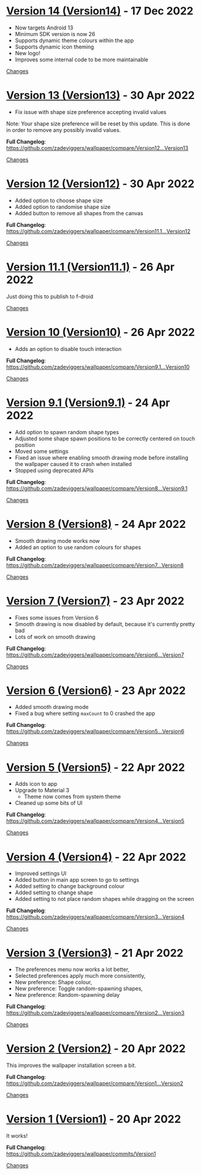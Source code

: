 <a name="Version14"></a>
# [Version 14 (Version14)](https://github.com/zadeviggers/wallpaper/releases/tag/Version14) - 17 Dec 2022

- Now targets Android 13
- Minimum SDK version is now 26
- Supports dynamic theme colours within the app
- Supports dynamic icon theming
- New logo!
- Improves some internal code to be more maintainable

[Changes][Version14]


<a name="Version13"></a>
# [Version 13 (Version13)](https://github.com/zadeviggers/wallpaper/releases/tag/Version13) - 30 Apr 2022

- Fix issue with shape size preference accepting invalid values

Note: Your shape size preference will be reset by this update. This is done in order to remove any possibly invalid values.

**Full Changelog**: https://github.com/zadeviggers/wallpaper/compare/Version12...Version13

[Changes][Version13]


<a name="Version12"></a>
# [Version 12 (Version12)](https://github.com/zadeviggers/wallpaper/releases/tag/Version12) - 30 Apr 2022

- Added option to choose shape size
- Added option to randomise shape size
- Added button to remove all shapes from the canvas

**Full Changelog**: https://github.com/zadeviggers/wallpaper/compare/Version11.1...Version12

[Changes][Version12]


<a name="Version11.1"></a>
# [Version 11.1 (Version11.1)](https://github.com/zadeviggers/wallpaper/releases/tag/Version11.1) - 26 Apr 2022

Just doing this to publish to f-droid

[Changes][Version11.1]


<a name="Version10"></a>
# [Version 10 (Version10)](https://github.com/zadeviggers/wallpaper/releases/tag/Version10) - 26 Apr 2022

- Adds an option to disable touch interaction

**Full Changelog**: https://github.com/zadeviggers/wallpaper/compare/Version9.1...Version10

[Changes][Version10]


<a name="Version9.1"></a>
# [Version 9.1 (Version9.1)](https://github.com/zadeviggers/wallpaper/releases/tag/Version9.1) - 24 Apr 2022

- Add option to spawn random shape types
- Adjusted some shape spawn positions to be correctly centered on touch position
- Moved some settings
- Fixed an issue where enabling smooth drawing mode before installing the wallpaper caused it to crash when installed
- Stopped using deprecated APIs

**Full Changelog**: https://github.com/zadeviggers/wallpaper/compare/Version8...Version9.1

[Changes][Version9.1]


<a name="Version8"></a>
# [Version 8 (Version8)](https://github.com/zadeviggers/wallpaper/releases/tag/Version8) - 24 Apr 2022

- Smooth drawing mode works now
- Added an option to use random colours for shapes

**Full Changelog**: https://github.com/zadeviggers/wallpaper/compare/Version7...Version8

[Changes][Version8]


<a name="Version7"></a>
# [Version 7 (Version7)](https://github.com/zadeviggers/wallpaper/releases/tag/Version7) - 23 Apr 2022

- Fixes some issues from Version 6
- Smooth drawing is now disabled by default, because it's currently pretty bad
- Lots of work on smooth drawing

**Full Changelog**: https://github.com/zadeviggers/wallpaper/compare/Version6...Version7

[Changes][Version7]


<a name="Version6"></a>
# [Version 6 (Version6)](https://github.com/zadeviggers/wallpaper/releases/tag/Version6) - 23 Apr 2022

- Added smooth drawing mode
- Fixed a bug where setting `maxCount` to 0 crashed the app

**Full Changelog**: https://github.com/zadeviggers/wallpaper/compare/Version5...Version6

[Changes][Version6]


<a name="Version5"></a>
# [Version 5 (Version5)](https://github.com/zadeviggers/wallpaper/releases/tag/Version5) - 22 Apr 2022

- Adds icon to app
- Upgrade to Material 3
  - Theme now comes from system theme
- Cleaned up some bits of UI

**Full Changelog**: https://github.com/zadeviggers/wallpaper/compare/Version4...Version5

[Changes][Version5]


<a name="Version4"></a>
# [Version 4 (Version4)](https://github.com/zadeviggers/wallpaper/releases/tag/Version4) - 22 Apr 2022

- Improved settings UI
- Added button in main app screen to go to settings
- Added setting to change background colour
- Added setting to change shape
- Added setting to not place random shapes while dragging on the screen

**Full Changelog**: https://github.com/zadeviggers/wallpaper/compare/Version3...Version4

[Changes][Version4]


<a name="Version3"></a>
# [Version 3 (Version3)](https://github.com/zadeviggers/wallpaper/releases/tag/Version3) - 21 Apr 2022

- The preferences menu now works a lot better,
- Selected preferences apply much more consistently,
- New preference: Shape colour,
- New preference: Toggle random-spawning shapes,
- New preference: Random-spawning delay

**Full Changelog**: https://github.com/zadeviggers/wallpaper/compare/Version2...Version3

[Changes][Version3]


<a name="Version2"></a>
# [Version 2 (Version2)](https://github.com/zadeviggers/wallpaper/releases/tag/Version2) - 20 Apr 2022

This improves the wallpaper installation screen a bit.

**Full Changelog**: https://github.com/zadeviggers/wallpaper/compare/Version1...Version2

[Changes][Version2]


<a name="Version1"></a>
# [Version 1 (Version1)](https://github.com/zadeviggers/wallpaper/releases/tag/Version1) - 20 Apr 2022

It works!

**Full Changelog**: https://github.com/zadeviggers/wallpaper/commits/Version1

[Changes][Version1]


[Version14]: https://github.com/zadeviggers/wallpaper/compare/Version13...Version14
[Version13]: https://github.com/zadeviggers/wallpaper/compare/Version12...Version13
[Version12]: https://github.com/zadeviggers/wallpaper/compare/Version11.1...Version12
[Version11.1]: https://github.com/zadeviggers/wallpaper/compare/Version10...Version11.1
[Version10]: https://github.com/zadeviggers/wallpaper/compare/Version9.1...Version10
[Version9.1]: https://github.com/zadeviggers/wallpaper/compare/Version8...Version9.1
[Version8]: https://github.com/zadeviggers/wallpaper/compare/Version7...Version8
[Version7]: https://github.com/zadeviggers/wallpaper/compare/Version6...Version7
[Version6]: https://github.com/zadeviggers/wallpaper/compare/Version5...Version6
[Version5]: https://github.com/zadeviggers/wallpaper/compare/Version4...Version5
[Version4]: https://github.com/zadeviggers/wallpaper/compare/Version3...Version4
[Version3]: https://github.com/zadeviggers/wallpaper/compare/Version2...Version3
[Version2]: https://github.com/zadeviggers/wallpaper/compare/Version1...Version2
[Version1]: https://github.com/zadeviggers/wallpaper/tree/Version1

<!-- Generated by https://github.com/rhysd/changelog-from-release v3.5.1 -->
